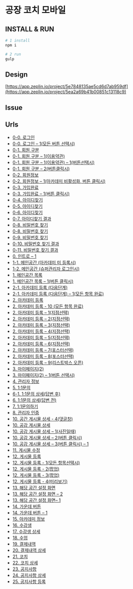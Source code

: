 # 공장 코치 모바일

## INSTALL & RUN
```bash
# 1 install
npm i

# 2 run
gulp
```

## Design
[https://app.zeplin.io/project/5e7848135ae5cd6d7ab959df](https://app.zeplin.io/project/5ea2a69b41b00851c13118c9)

## Issue

## Urls
- [0-0. 로그인]()
- [0-0. 로그인 – 1(모든 버튼 선택시)]()
- [0-1. 회원 구분]()
- [0-1. 회원 구분 – 1(이용약관)]()
- [0-1. 회원 구분 – 1(이용약관) – 1(버튼선택시)]()
- [0-1. 회원 구분 – 2(버튼클릭시)]()
- [0-2. 회원정보]()
- [0-2. 회원정보 – 1(아카데미 비활성화, 버튼 클릭시)]()
- [0-3. 가입완료]()
- [0-3. 가입완료 – 1(버튼 클릭시)]()
- [0-4. 아이디찾기]()
- [0-5. 아이디찾기 ]()
- [0-6. 아이디찾기 ]()
- [0-7. 아이디찾기 결과]()
- [0-8. 비밀번호 찾기]()
- [0-8. 비밀번호 찾기 ]()
- [0-9. 비밀번호 찾기]()
- [0-10. 비밀번호 찾기 결과]()
- [0-11. 비밀번호 찾기 결과 ]()
- [0. 인트로 – 1]()
- [1-1. 메인공간 (아카데미 미 등록시)]()
- [1-2. 메인공간 (슈퍼관리자 로그인시)]()
- [1. 메인공간 목록]()
- [1. 메인공간 목록 – 1(버튼 클릭시)]()
- [2-1. 아카데미 등록 (다음단계)]()
- [2-1. 아카데미 등록 (다음단계) – 1(모든 항목 완료)]()
- [2. 아카데미 등록 ]()
- [2. 아카데미 등록 - 10 (모든 항목 완료)]()
- [2. 아카데미 등록 – 1(지점선택)]()
- [2. 아카데미 등록 – 2(지점선택) ]()
- [2. 아카데미 등록 – 3(지점선택)]()
- [2. 아카데미 등록 – 4(지점선택)]()
- [2. 아카데미 등록 – 5(지점선택)]()
- [2. 아카데미 등록 – 6(지점선택) ]()
- [2. 아카데미 등록 – 7(포스터선택) ]()
- [2. 아카데미 등록 – 8(포스터선택)]()
- [2. 아카데미 등록 – 9(리스트박스 오픈)]()
- [3. 마이페이지(2)]()
- [3. 마이페이지(2) – 1(버튼 선택시)]()
- [4. 관리자 정보]()
- [5. 1:1문의]()
- [6-1. 1:1문의 상세(답변 후)]()
- [6. 1:1문의 상세(답변 전)]()
- [7. 1:1문의하기]()
- [8. 관리자 인증]()
- [10. 공간 게시물 상세 - 4(댓글창)]()
- [10. 공감 게시물 상세]()
- [10. 공감 게시물 상세 – 1(사진일때)]()
- [10. 공감 게시물 상세 – 2(버튼 클릭시)]()
- [10. 공감 게시물 상세 – 3(버튼 클릭시) – 1]()
- [11. 게시물 수정]()
- [12. 게시물 등록]()
- [12. 게시물 등록 - 1(모든 항목선택시)]()
- [12. 게시물 등록 - 2(팝업)]()
- [12. 게시물 등록 - 3(팝업)]()
- [12. 게시물 등록 - 4(미리보기)]()
- [13. 해당 공간 설정 화면]()
- [13. 해당 공간 설정 화면 – 2]()
- [13. 해당 공간 설정 화면– 1]()
- [14. 가운데 버튼]()
- [14. 가운데 버튼 – 1]()
- [15. 아카데미 정보]()
- [16. 수강생]()
- [17. 수강생 상세]()
- [18. 수업]()
- [19. 결제내역]()
- [20. 결제내역 상세]()
- [21. 코치]()
- [22. 코치 상세]()
- [23. 공지사항]()
- [24. 공지사항 상세]()
- [25. 공지사항 등록]()
